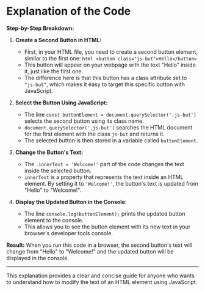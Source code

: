 
# Explanation of the Code

**Step-by-Step Breakdown:**

1. **Create a Second Button in HTML:**
   - First, in your HTML file, you need to create a second button element, similar to the first one:
   ``html
   <button class="js-but">Hello</button>
   ``
   - This button will appear on your webpage with the text "Hello" inside it, just like the first one.
   - The difference here is that this button has a class attribute set to `"js-but"`, which makes it easy to target this specific button with JavaScript.

2. **Select the Button Using JavaScript:**
   - The line `const buttonElement = document.querySelector('.js-but')` selects the second button using its class name.
   - `document.querySelector('.js-but')` searches the HTML document for the first element with the class `js-but` and returns it.
   - The selected button is then stored in a variable called `buttonElement`.

3. **Change the Button's Text:**
   - The `.innerText = 'Welcome!'` part of the code changes the text inside the selected button.
   - `innerText` is a property that represents the text inside an HTML element. By setting it to `'Welcome!'`, the button's text is updated from "Hello" to "Welcome!".

4. **Display the Updated Button in the Console:**
   - The line `console.log(buttonElement);` prints the updated button element to the console.
   - This allows you to see the button element with its new text in your browser's developer tools console.

**Result:**
When you run this code in a browser, the second button's text will change from "Hello" to "Welcome!" and the updated button will be displayed in the console.

---

This explanation provides a clear and concise guide for anyone who wants to understand how to modify the text of an HTML element using JavaScript.
